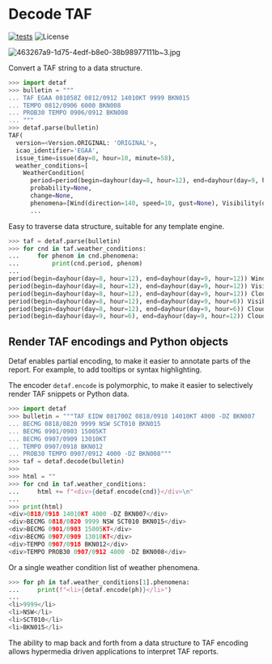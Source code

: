 # Decode TAF
[![tests](https://img.shields.io/github/actions/workflow/status/andrewgryan/detaf/test.yml?branch=main&logo=github&style=for-the-badge)](https://github.com/andrewgryan/detaf/actions/workflows/test.yml)
![License](https://img.shields.io/github/license/andrewgryan/detaf?style=for-the-badge)


![463267a9-1d75-4edf-b8e0-38b98977111b~3.jpg](https://github.com/user-attachments/assets/d4b3808a-550d-440e-96a1-a5286ef33767)

Convert a TAF string to a data structure.

```python
>>> import detaf
>>> bulletin = """
... TAF EGAA 081058Z 0812/0912 14010KT 9999 BKN015
... TEMPO 0812/0906 6000 BKN008
... PROB30 TEMPO 0906/0912 BKN008
... """
>>> detaf.parse(bulletin)
TAF(
  version=<Version.ORIGINAL: 'ORIGINAL'>,
  icao_identifier='EGAA',
  issue_time=issue(day=8, hour=10, minute=58),
  weather_conditions=[
    WeatherCondition(
      period=period(begin=dayhour(day=8, hour=12), end=dayhour(day=9, hour=12)),
      probability=None,
      change=None,
      phenomena=[Wind(direction=140, speed=10, gust=None), Visibility(distance=9999)]),
      ...
```

Easy to traverse data structure, suitable for any template engine.

```python
>>> taf = detaf.parse(bulletin)
>>> for cnd in taf.weather_conditions:
...     for phenom in cnd.phenomena:
...         print(cnd.period, phenom)
...
period(begin=dayhour(day=8, hour=12), end=dayhour(day=9, hour=12)) Wind(direction=140, speed=10, gust=None)
period(begin=dayhour(day=8, hour=12), end=dayhour(day=9, hour=12)) Visibility(distance=9999)
period(begin=dayhour(day=8, hour=12), end=dayhour(day=9, hour=12)) Cloud(description=<CloudDescription.BROKEN: 'BKN'>, height=1500)
period(begin=dayhour(day=8, hour=12), end=dayhour(day=9, hour=6)) Visibility(distance=6000)
period(begin=dayhour(day=8, hour=12), end=dayhour(day=9, hour=6)) Cloud(description=<CloudDescription.BROKEN: 'BKN'>, height=800)
period(begin=dayhour(day=9, hour=6), end=dayhour(day=9, hour=12)) Cloud(description=<CloudDescription.BROKEN: 'BKN'>, height=800)
```

## Render TAF encodings and Python objects

Detaf enables partial encoding,
to make it easier to annotate parts of the report.
For example, to add tooltips or syntax highlighting.

The encoder `detaf.encode` is polymorphic,
to make it easier to selectively render TAF snippets or Python data.

```python
>>> import detaf
>>> bulletin = """TAF EIDW 081700Z 0818/0918 14010KT 4000 -DZ BKN007
... BECMG 0818/0820 9999 NSW SCT010 BKN015
... BECMG 0901/0903 15005KT
... BECMG 0907/0909 13010KT
... TEMPO 0907/0918 BKN012
... PROB30 TEMPO 0907/0912 4000 -DZ BKN008"""
>>> taf = detaf.decode(bulletin)
>>>
>>> html = ""
>>> for cnd in taf.weather_conditions:
...     html += f"<div>{detaf.encode(cnd)}</div>\n"
...
>>> print(html)
<div>0818/0918 14010KT 4000 -DZ BKN007</div>
<div>BECMG 0818/0820 9999 NSW SCT010 BKN015</div>
<div>BECMG 0901/0903 15005KT</div>
<div>BECMG 0907/0909 13010KT</div>
<div>TEMPO 0907/0918 BKN012</div>
<div>TEMPO PROB30 0907/0912 4000 -DZ BKN008</div>
```

Or a single weather condition list of weather phenomena.

```python
>>> for ph in taf.weather_conditions[1].phenomena:
...     print(f"<li>{detaf.encode(ph)}</li>")
...
<li>9999</li>
<li>NSW</li>
<li>SCT010</li>
<li>BKN015</li>
```

The ability to map back and forth from a data structure to TAF encoding allows hypermedia driven applications to interpret TAF reports.
